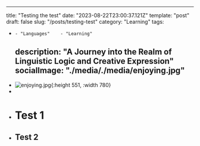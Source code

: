 - ---
  title: "Testing the test"
  date: "2023-08-22T23:00:37.121Z"
  template: "post"
  draft: false
  slug: "/posts/testing-test"
  category: "Learning"
  tags:
-     - "Languages"    - "Learning"
  description: "A Journey into the Realm of Linguistic Logic and Creative Expression"
  socialImage: \"./media/./media/enjoying.jpg\"
  ---
- ![enjoying.jpg](../assets/enjoying_1706740722713_0.jpg){:height 551, :width 780}
-
- # Test 1
- ## Test 2